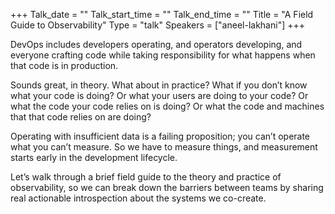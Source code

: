 +++
Talk_date = ""
Talk_start_time = ""
Talk_end_time = ""
Title = "A Field Guide to Observability"
Type = "talk"
Speakers = ["aneel-lakhani"]
+++

DevOps includes developers operating, and operators developing, and everyone crafting code while taking responsibility for what happens when that code is in production.

Sounds great, in theory. What about in practice? What if you don’t know what your code is doing? Or what your users are doing to your code? Or what the code your code relies on is doing? Or what the code and machines that that code relies on are doing?

Operating with insufficient data is a failing proposition; you can’t operate what you can’t measure. So we have to measure things, and measurement starts early in the development lifecycle.

Let’s walk through a brief field guide to the theory and practice of observability, so we can break down the barriers between teams by sharing real actionable introspection about the systems we co-create.
